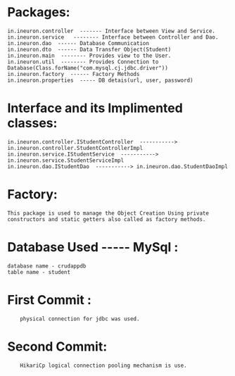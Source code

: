 # Packages:
    in.ineuron.controller  ------- Interface between View and Service.
    in.ineuron.service   -------- Interface between Controller and Dao.
    in.ineuron.dao  ------ Database Communication
    in.ineuron.dto  ------ Data Transfer Object(Student)
    in.ineuron.main  -------- Provides view to the User.
    in.ineuron.util  -------- Provides Connection to Database(Class.forName("com.mysql.cj.jdbc.driver"))
    in.ineuron.factory  ------ Factory Methods
    in.ineuron.properties  ----- DB detais(url, user, password)


# Interface and its Implimented classes:

    in.ineuron.controller.IStudentController  -----------> in.ineuron.controller.StudentControllerImpl
    in.ineuron.service.IStudentService  -----------> in.ineuron.service.StudentServiceImpl
    in.ineuron.dao.IStudentDao  -----------> in.ineuron.dao.StudentDaoImpl

    
# Factory:
    This package is used to manage the Object Creation Using private constructors and static getters also called as factory methods.

# Database Used  ----- MySql :
    database name - crudappdb
    table name - student

# First Commit :
        physical connection for jdbc was used.

# Second Commit:
        HikariCp logical connection pooling mechanism is use.
